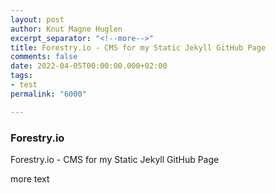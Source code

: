 ```yaml
---
layout: post
author: Knut Magne Huglen
excerpt_separator: "<!--more-->"
title: Forestry.io - CMS for my Static Jekyll GitHub Page
comments: false
date: 2022-04-05T00:00:00.000+02:00
tags:
- test
permalink: "6000"

---
```

### Forestry.io

Forestry.io - CMS for my Static Jekyll GitHub Page

<!--more-->

more text